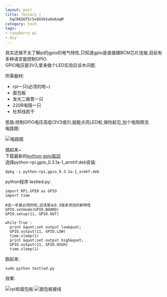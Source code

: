 ```yaml
--- 
layout: post
title: !binary |
  5qCR6I6T5rS+bGVk5a6e6aqM
category: tech
tags: 
- raspberry pi
- diy
---
```

其实还搞不太了解pi的gpio的电气特性,只知道gpio是直接跟BCM芯片连接,目前有多种语言能控制GPIO.  
GPIO电压是3V3,拿来做个LED实验应该木问题.

所需器材:

* rpi一只(必须的啦~)
* 面包板
* 发光二极管一只
* 220R电阻一只
* 杜邦线若干

思路:控制GPIO电压高低(3V3或0),就能点亮LED啦,保险起见,加个电阻限流.  
电路图:

![电路图](http://img.bianbian.me/blog/201207/ledtest.png)

搞起来~  
下载最新的[python gpio驱动](http://code.google.com/p/raspberry-gpio-python/downloads/list)  
选择python-rpi.gpio_0.3.1a-1_armhf.deb安装:

	dpkg -i python-rpi.gpio_0.3.1a-1_armhf.deb

python程序 testled.py:

	import RPi.GPIO as GPIO
	import time

	#这一步是必须的哟,应该是从0.3版本添加的新特性
	GPIO.setmode(GPIO.BOARD)
	GPIO.setup(11, GPIO.OUT)

	while True :
	  print &quot;set output low&quot;
	  GPIO.output(11, GPIO.LOW)
	  time.sleep(1)
	  print &quot;set output high&quot;
	  GPIO.output(11, GPIO.HIGH)
	  time.sleep(1)

跑起来:

	sudo python testled.py

效果:

![rpi和面包板](http://img.bianbian.me/blog/201207/rpi-and-breadboard.png)
![面包板接线](http://img.bianbian.me/blog/201207/breadboard.png)
